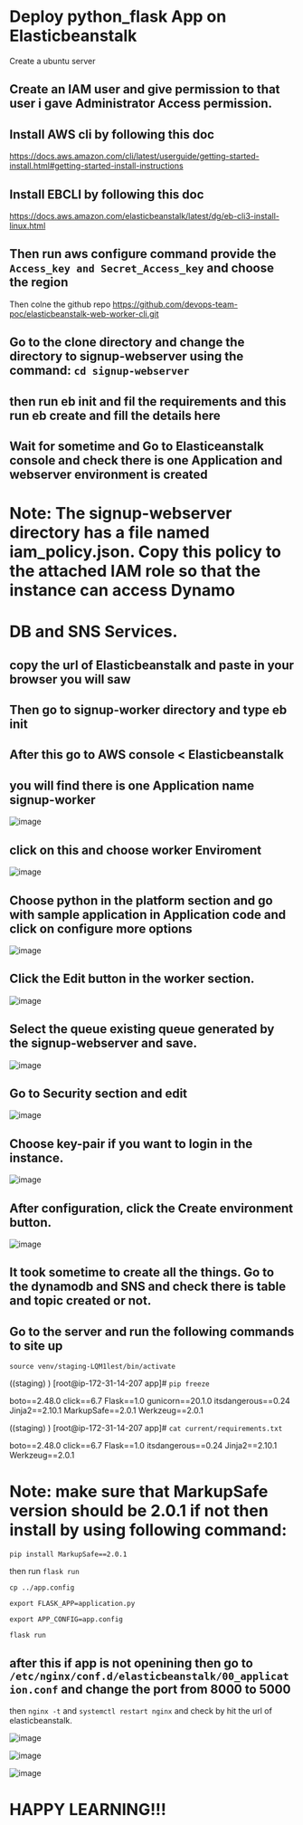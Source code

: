 # Deploy python_flask App on Elasticbeanstalk

Create a ubuntu server

## Create an IAM user and give permission to that user i gave Administrator Access permission.

## Install AWS cli by following this doc

https://docs.aws.amazon.com/cli/latest/userguide/getting-started-install.html#getting-started-install-instructions

## Install EBCLI by following this doc

https://docs.aws.amazon.com/elasticbeanstalk/latest/dg/eb-cli3-install-linux.html

## Then run aws configure command provide the ``` Access_key and Secret_Access_key ```  and choose the region

Then colne the github repo https://github.com/devops-team-poc/elasticbeanstalk-web-worker-cli.git 

## Go to the clone directory and change the directory to signup-webserver using the command: ```cd signup-webserver``` 

## then run eb init and fil the requirements and this run eb create and fill the details here

## Wait for sometime and Go to Elasticeanstalk console and check there is one Application and webserver environment is created 

# Note: The signup-webserver directory has a file named iam_policy.json. Copy this policy to the attached IAM role so that the instance can access Dynamo

# DB and SNS Services.

## copy the url of Elasticbeanstalk and paste in your browser you will saw 

## Then go to signup-worker directory and type eb init 

## After this go to AWS console < Elasticbeanstalk 

## you will find there is one Application name signup-worker 

![image](https://user-images.githubusercontent.com/85988020/175870531-15cd5c20-598e-42e6-ac6d-9d89fd38828b.png)

## click on this and choose worker Enviroment

![image](https://user-images.githubusercontent.com/85988020/175870766-dd590f13-d1a8-47a2-a75d-05ca6c454f4e.png)

## Choose python in the platform section and go with sample application in Application code and click on configure more options

![image](https://user-images.githubusercontent.com/85988020/175871067-d30d4860-27fa-4cef-a654-a42226a6c039.png)

##  Click the Edit button in the worker section.
 
 ![image](https://user-images.githubusercontent.com/85988020/175871700-fa612712-5d52-4678-955b-a274df9b9b17.png)

## Select the queue existing queue generated by the signup-webserver and save.

![image](https://user-images.githubusercontent.com/85988020/175871909-ca584d40-dc09-4491-a3b3-2f918620d427.png)

## Go to Security section and edit 

![image](https://user-images.githubusercontent.com/85988020/175872030-bbaf6dec-2234-4826-b304-beb212278b5c.png)

## Choose key-pair if you want to login in the instance.

![image](https://user-images.githubusercontent.com/85988020/175872191-dd5dcd70-c098-438e-81cb-eaa74a9aa3b3.png)

## After configuration, click the Create environment button.

![image](https://user-images.githubusercontent.com/85988020/175874769-9db2b0bd-7998-4088-a802-617a0dcc5748.png)

## It took sometime to create all the things. Go to the dynamodb and SNS and check there is table and topic created or not.

## Go to the server and run the following commands to site up

``` source venv/staging-LQM1lest/bin/activate ```

((staging) ) [root@ip-172-31-14-207 app]# ``` pip freeze ```

boto==2.48.0
click==6.7
Flask==1.0
gunicorn==20.1.0
itsdangerous==0.24
Jinja2==2.10.1
MarkupSafe==2.0.1
Werkzeug==2.0.1

((staging) ) [root@ip-172-31-14-207 app]# ``` cat current/requirements.txt ```

boto==2.48.0
click==6.7
Flask==1.0
itsdangerous==0.24
Jinja2==2.10.1
Werkzeug==2.0.1

# Note: make sure that MarkupSafe version should be 2.0.1 if not then install by using following command: 

``` pip install MarkupSafe==2.0.1 ```

then run ``` flask run ```

``` cp ../app.config ```

```export FLASK_APP=application.py ```

``` export APP_CONFIG=app.config ```

``` flask run ```

## after this if app is not openining then go to ``` /etc/nginx/conf.d/elasticbeanstalk/00_application.conf ``` and change the port from 8000 to 5000 

then ``` nginx -t ```  and ``` systemctl restart nginx ``` and check by hit the url of elasticbeanstalk.

![image](https://user-images.githubusercontent.com/85988020/175936927-16dc14dc-a606-4993-8dfd-0218f4d8106f.png)

![image](https://user-images.githubusercontent.com/85988020/175937058-80f1a31b-926f-4a00-b930-b76363002db7.png)

![image](https://user-images.githubusercontent.com/85988020/175937213-f297de9d-d322-4b95-a0e7-fc6aef96db66.png)


# HAPPY LEARNING!!!





